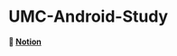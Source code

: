 # UMC-Android-Study

**🔗 [Notion](https://www.notion.so/UMC-b25bba034261472cad6a6b7be7f132a8?pvs=4)**
